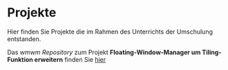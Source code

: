 # Projekte
Hier finden Sie Projekte die im Rahmen des Unterrichts der Umschulung entstanden.

Das _wmwm Repository_ zum Projekt **Floating-Window-Manager um Tiling-Funktion erweitern** finden Sie [hier](../wmwmw)
